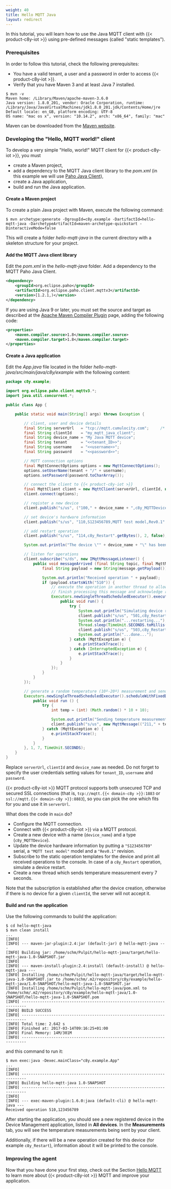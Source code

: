 ```yaml
---
weight: 40
title: Hello MQTT Java
layout: redirect
---
```


In this tutorial, you will learn how to use the Java MQTT client with {{< product-c8y-iot >}} using pre-defined messages (called "static templates").

### Prerequisites

In order to follow this tutorial, check the following prerequisites:

* You have a valid tenant, a user and a password in order to access {{< product-c8y-iot >}}.
* Verify that you have Maven 3 and at least Java 7 installed.

```shell
$ mvn -v
Maven home: /Library/Maven/apache-maven-3.6.0
Java version: 1.8.0_201, vendor: Oracle Corporation, runtime: /Library/Java/JavaVirtualMachines/jdk1.8.0_201.jdk/Contents/Home/jre
Default locale: en_GB, platform encoding: UTF-8
OS name: "mac os x", version: "10.14.2", arch: "x86_64", family: "mac"
```

Maven can be downloaded from the [Maven website](http://maven.apache.org).

### Developing the "Hello, MQTT world!" client

To develop a very simple "Hello, world!" MQTT client for {{< product-c8y-iot >}}, you must

* create a Maven project,
* add a dependency to the MQTT Java client library to the _pom.xml_ (in this example we will use [Paho Java Client](https://eclipse.org/paho/clients/java/)),
* create a Java application,
* build and run the Java application.

#### Create a Maven project

To create a plain Java project with Maven, execute the following command:

```shell
$ mvn archetype:generate -DgroupId=c8y.example -DartifactId=hello-mqtt-java -DarchetypeArtifactId=maven-archetype-quickstart -DinteractiveMode=false
```

This will create a folder _hello-mqtt-java_ in the current directory with a skeleton structure for your project.

#### Add the MQTT Java client library

Edit the _pom.xml_ in the _hello-mqtt-java_ folder. Add a dependency to the MQTT Paho Java Client.

```xml
<dependency>
    <groupId>org.eclipse.paho</groupId>
    <artifactId>org.eclipse.paho.client.mqttv3</artifactId>
    <version>[1.2.1,)</version>
</dependency>
```

If you are using Java 9 or later, you must set the source and target as described at the [Apache Maven Compiler Plugin](https://maven.apache.org/plugins/maven-compiler-plugin/) page, adding the following code:

```xml
<properties>
    <maven.compiler.source>1.8</maven.compiler.source>
    <maven.compiler.target>1.8</maven.compiler.target>
</properties>
```

#### Create a Java application

Edit the _App.java_ file located in the folder _hello-mqtt-java/src/main/java/c8y/example_ with the following content:

```java
package c8y.example;

import org.eclipse.paho.client.mqttv3.*;
import java.util.concurrent.*;

public class App {

    public static void main(String[] args) throws Exception {

        // client, user and device details
        final String serverUrl   = "tcp://mqtt.cumulocity.com";     /* ssl://mqtt.{{< domain-c8y >}}:8883 for a secure connection */
        final String clientId    = "my_mqtt_java_client";
        final String device_name = "My Java MQTT device";
        final String tenant      = "<<tenant_ID>>";
        final String username    = "<<username>>";
        final String password    = "<<password>>";

        // MQTT connection options
        final MqttConnectOptions options = new MqttConnectOptions();
        options.setUserName(tenant + "/" + username);
        options.setPassword(password.toCharArray());

        // connect the client to {{< product-c8y-iot >}}
        final MqttClient client = new MqttClient(serverUrl, clientId, null);
        client.connect(options);

        // register a new device
        client.publish("s/us", ("100," + device_name + ",c8y_MQTTDevice").getBytes(), 2, false);

        // set device's hardware information
        client.publish("s/us", "110,S123456789,MQTT test model,Rev0.1".getBytes(), 2, false);

        // add restart operation
        client.publish("s/us", "114,c8y_Restart".getBytes(), 2, false);

        System.out.println("The device \"" + device_name + "\" has been registered successfully!");

        // listen for operations
        client.subscribe("s/ds", new IMqttMessageListener() {
            public void messageArrived (final String topic, final MqttMessage message) throws Exception {
                final String payload = new String(message.getPayload());

                System.out.println("Received operation " + payload);
                if (payload.startsWith("510")) {
                    // execute the operation in another thread to allow the MQTT client to
                    // finish processing this message and acknowledge receipt to the server
                    Executors.newSingleThreadScheduledExecutor().execute(new Runnable() {
                        public void run() {
                            try {
                                System.out.println("Simulating device restart...");
                                client.publish("s/us", "501,c8y_Restart".getBytes(), 2, false);
                                System.out.println("...restarting...");
                                Thread.sleep(TimeUnit.SECONDS.toMillis(5));
                                client.publish("s/us", "503,c8y_Restart".getBytes(), 2, false);
                                System.out.println("...done...");
                            } catch (MqttException e) {
                                e.printStackTrace();
                            } catch (InterruptedException e) {
                                e.printStackTrace();
                            }
                        }
                    });
                }
            }
        });

        // generate a random temperature (10º-20º) measurement and send it every 7 seconds
        Executors.newSingleThreadScheduledExecutor().scheduleWithFixedDelay(new Runnable() {
            public void run () {
                try {
                    int temp = (int) (Math.random() * 10 + 10);

                    System.out.println("Sending temperature measurement (" + temp + "º) ...");
                    client.publish("s/us", new MqttMessage(("211," + temp).getBytes()));
                } catch (MqttException e) {
                    e.printStackTrace();
                }
            }
        }, 1, 7, TimeUnit.SECONDS);
    }
}
```

Replace `serverUrl`, `clientId` and `device_name` as needed. Do not forget to specify the user credentials setting values for `tenant_ID`, `username` and `password`.

{{< product-c8y-iot >}} MQTT protocol supports both unsecured TCP and secured SSL connections (that is, `tcp://mqtt.{{< domain-c8y >}}:1883` or `ssl://mqtt.{{< domain-c8y >}}:8883`), so you can pick the one which fits for you and use it in `serverUrl`.

What does the code in `main` do?

-   Configure the MQTT connection.
-   Connect with {{< product-c8y-iot >}} via a MQTT protocol.
-   Create a new device with a name (`device_name`) and a type (`c8y_MQTTDevice`).
-   Update the device hardware information by putting a `"S123456789"` serial, a `"MQTT test model"` model and a `"Rev0.1"` revision.
-   Subscribe to the static operation templates for the device and print all received operations to the console. In case of a `c8y_Restart` operation, simulate a device restart.
-   Create a new thread which sends temperature measurement every 7 seconds.

Note that the subscription is established after the device creation, otherwise if there is no device for a given ``clientId``, the server will not accept it.

#### Build and run the application

Use the following commands to build the application:

```shell
$ cd hello-mqtt-java
$ mvn clean install
...
[INFO]
[INFO] --- maven-jar-plugin:2.4:jar (default-jar) @ hello-mqtt-java ---
[INFO] Building jar: /home/schm/Pulpit/hello-mqtt-java/target/hello-mqtt-java-1.0-SNAPSHOT.jar
[INFO]
[INFO] --- maven-install-plugin:2.4:install (default-install) @ hello-mqtt-java ---
[INFO] Installing /home/schm/Pulpit/hello-mqtt-java/target/hello-mqtt-java-1.0-SNAPSHOT.jar to /home/schm/.m2/repository/c8y/example/hello-mqtt-java/1.0-SNAPSHOT/hello-mqtt-java-1.0-SNAPSHOT.jar
[INFO] Installing /home/schm/Pulpit/hello-mqtt-java/pom.xml to /home/schm/.m2/repository/c8y/example/hello-mqtt-java/1.0-SNAPSHOT/hello-mqtt-java-1.0-SNAPSHOT.pom
[INFO] ------------------------------------------------------------------------
[INFO] BUILD SUCCESS
[INFO] ------------------------------------------------------------------------
[INFO] Total time: 2.642 s
[INFO] Finished at: 2017-03-14T09:16:25+01:00
[INFO] Final Memory: 14M/301M
[INFO] ------------------------------------------------------------------------
```

and this command to run it:

```shell
$ mvn exec:java -Dexec.mainClass="c8y.example.App"
...
[INFO]                                                                         
[INFO] ------------------------------------------------------------------------
[INFO] Building hello-mqtt-java 1.0-SNAPSHOT
[INFO] ------------------------------------------------------------------------
[INFO]
[INFO] --- exec-maven-plugin:1.6.0:java (default-cli) @ hello-mqtt-java ---
Received operation 510,123456789
```

After starting the application, you should see a new registered device in the Device Management application, listed in **All devices**. In the **Measurements** tab, you will see the temperature measurements being sent by your client.

Additionally, if there will be a new operation created for this device (for example `c8y_Restart`), information about it will be printed to the console.

### Improving the agent

Now that you have done your first step, check out the Section [Hello MQTT](/device-integration/mqtt-examples#hello-mqtt) to learn more about {{< product-c8y-iot >}} MQTT and improve your application.

